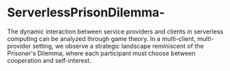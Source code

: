 # ServerlessPrisonDilemma-
The dynamic interaction between service providers and clients in serverless computing can be analyzed through game theory. In a multi-client, multi-provider setting, we observe a strategic landscape reminiscent of the Prisoner's Dilemma, where each participant must choose between cooperation and self-interest. 
